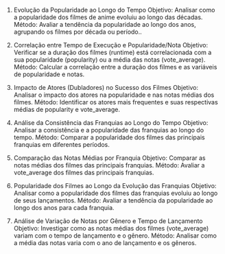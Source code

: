 1. Evolução da Popularidade ao Longo do Tempo
Objetivo: Analisar como a popularidade dos filmes de anime evoluiu ao longo das décadas. Método: Avaliar a tendência da popularidade ao longo dos anos, agrupando os filmes por década ou período..

2. Correlação entre Tempo de Execução e Popularidade/Nota
Objetivo: Verificar se a duração dos filmes (runtime) está correlacionada com a sua popularidade (popularity) ou a média das notas (vote_average). Método: Calcular a correlação entre a duração dos filmes e as variáveis de popularidade e notas.

3. Impacto de Atores (Dubladores) no Sucesso dos Filmes
Objetivo: Analisar o impacto dos atores na popularidade e nas notas médias dos filmes. Método: Identificar os atores mais frequentes e suas respectivas médias de popularity e vote_average.

4. Análise da Consistência das Franquias ao Longo do Tempo
Objetivo: Analisar a consistência e a popularidade das franquias ao longo do tempo. Método: Comparar a popularidade dos filmes das principais franquias em diferentes períodos. 

5. Comparação das Notas Médias por Franquia
Objetivo: Comparar as notas médias dos filmes das principais franquias. Método: Avaliar a vote_average dos filmes das principais franquias. 
6. Popularidade dos Filmes ao Longo da Evolução das Franquias
Objetivo: Analisar como a popularidade dos filmes das franquias evoluiu ao longo de seus lançamentos. Método: Avaliar a tendência da popularidade ao longo dos anos para cada franquia. 

7. Análise de Variação de Notas por Gênero e Tempo de Lançamento
Objetivo: Investigar como as notas médias dos filmes (vote_average) variam com o tempo de lançamento e o gênero. Método: Analisar como a média das notas varia com o ano de lançamento e os gêneros.